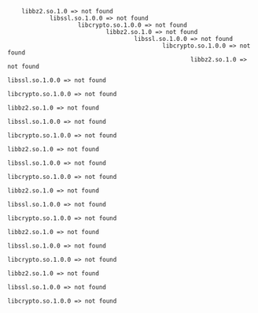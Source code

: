         libbz2.so.1.0 => not found
                libssl.so.1.0.0 => not found
                        libcrypto.so.1.0.0 => not found
                                libbz2.so.1.0 => not found
                                        libssl.so.1.0.0 => not found
                                                libcrypto.so.1.0.0 => not found
                                                        libbz2.so.1.0 => not found
                                                                libssl.so.1.0.0 => not found
                                                                        libcrypto.so.1.0.0 => not found
                                                                                libbz2.so.1.0 => not found
                                                                                        libssl.so.1.0.0 => not found
                                                                                                libcrypto.so.1.0.0 => not found
                                                                                                        libbz2.so.1.0 => not found
                                                                                                                libssl.so.1.0.0 => not found
                                                                                                                        libcrypto.so.1.0.0 => not found
                                                                                                                                libbz2.so.1.0 => not found
                                                                                                                                        libssl.so.1.0.0 => not found
                                                                                                                                                libcrypto.so.1.0.0 => not found
                                                                                                                                                        libbz2.so.1.0 => not found
                                                                                                                                                                libssl.so.1.0.0 => not found
                                                                                                                                                                        libcrypto.so.1.0.0 => not found
                                                                                                                                                                                libbz2.so.1.0 => not found
                                                                                                                                                                                        libssl.so.1.0.0 => not found
                                                                                                                                                                                                libcrypto.so.1.0.0 => not found
                                                                                                                                                                                                
